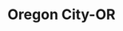 ---
title: Oregon City-OR
slug: oregon-city-or
f_state:
- cms/state/oregon.md
f_locations:
- cms/payday-loan/cash-connection-6908.md
- cms/payday-loan/cash-connection-6909.md
- cms/payday-loan/cash-connection-6910.md
- cms/payday-loan/cash-connection-6911.md
- cms/payday-loan/cash-connections-45-6934.md
- cms/payday-loan/oak-brook-financial-corp-23143.md
- cms/payday-loan/urgent-money-payday-advance-28282.md
updated-on: '2024-05-30T13:41:28.615Z'
created-on: '2024-05-30T13:41:28.615Z'
published-on: '2024-05-30T13:54:32.469Z'
f_city: Oregon City
layout: '[city].html'
tags: city
---